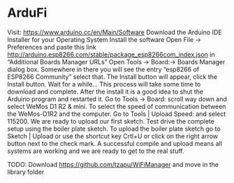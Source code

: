 # ArduFi

Visit: https://www.arduino.cc/en/Main/Software
Download the Arduino IDE Installer for your Operating System
Install the software
Open File -> Preferences and paste this link http://arduino.esp8266.com/stable/package_esp8266com_index.json in “Additional Boards Manager URLs”
Open Tools -> Board:-> Boards Manager dialog box. Somewhere in there you will see the entry “esp8266 of ESP8266 Community” select that. The Install button will appear, click the Install button. Wait for a while… This process will take some time to download and complete. After the install it is a good idea to shut the Arduino program and restarted it.
Go to Tools -> Board: scroll way down and select WeMos D1 R2 & mini. 
To select the speed of communication between the WeMos-D1R2 and the computer. Go to Tools | Upload Speed: and select 115200. We are ready to upload our first sketch.
Test drive the complete setup using the boiler plate sketch.
To upload the boiler plate sketch go to Sketch | Upload or use the shortcut key Crtl+U or click on the right arrow button next to the check mark. A successful compile and upload means all systems are working and we are ready to get to the real stuff.


TODO: Download https://github.com/tzapu/WiFiManager and move in the library folder
